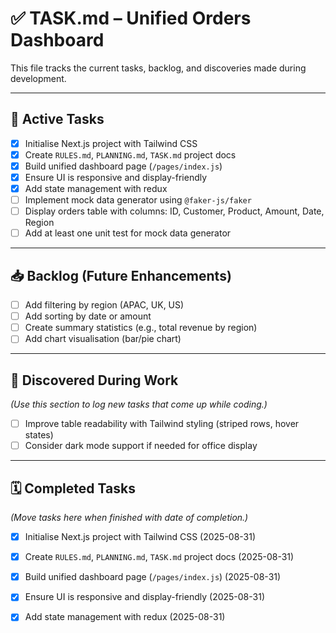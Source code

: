 # ✅ TASK.md – Unified Orders Dashboard

This file tracks the current tasks, backlog, and discoveries made during development.

---

## 📌 Active Tasks
- [x] Initialise Next.js project with Tailwind CSS  
- [x] Create `RULES.md`, `PLANNING.md`, `TASK.md` project docs  
- [x] Build unified dashboard page (`/pages/index.js`)  
- [x] Ensure UI is responsive and display-friendly  
- [x] Add state management with redux
- [ ] Implement mock data generator using `@faker-js/faker`  
- [ ] Display orders table with columns: ID, Customer, Product, Amount, Date, Region  
- [ ] Add at least one unit test for mock data generator  

---

## 📥 Backlog (Future Enhancements)
- [ ] Add filtering by region (APAC, UK, US)  
- [ ] Add sorting by date or amount  
- [ ] Create summary statistics (e.g., total revenue by region)  
- [ ] Add chart visualisation (bar/pie chart) 

---

## 🔎 Discovered During Work
*(Use this section to log new tasks that come up while coding.)*  
- [ ] Improve table readability with Tailwind styling (striped rows, hover states)  
- [ ] Consider dark mode support if needed for office display  

---

## 🗓️ Completed Tasks
*(Move tasks here when finished with date of completion.)*  
- [x] Initialise Next.js project with Tailwind CSS (2025-08-31)  
- [x] Create `RULES.md`, `PLANNING.md`, `TASK.md` project docs (2025-08-31)
- [x] Build unified dashboard page (`/pages/index.js`) (2025-08-31)  
- [x] Ensure UI is responsive and display-friendly (2025-08-31)
- [x] Add state management with redux (2025-08-31)

